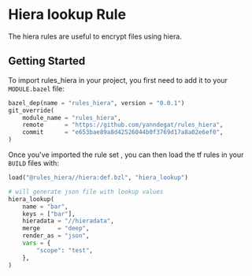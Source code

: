 # Hiera lookup Rule

The hiera rules are useful to encrypt files using hiera.

## Getting Started

To import rules_hiera in your project, you first need to add it to your `MODULE.bazel` file:

```python
bazel_dep(name = "rules_hiera", version = "0.0.1")
git_override(
    module_name = "rules_hiera",
    remote      = "https://github.com/yanndegat/rules_hiera",
    commit      = "e653bae89a8d42526044b0f3769d17a8a02e6ef0",
)
```

Once you've imported the rule set , you can then load the tf rules in your `BUILD` files with:

```python
load("@rules_hiera//hiera:def.bzl", "hiera_lookup")

# will generate json file with lookup values
hiera_lookup(
    name = "bar",
    keys = ["bar"],
    hieradata = "//hieradata",
    merge     = "deep",
    render_as = "json",
    vars = {
        "scope": "test",
    },
)
```
